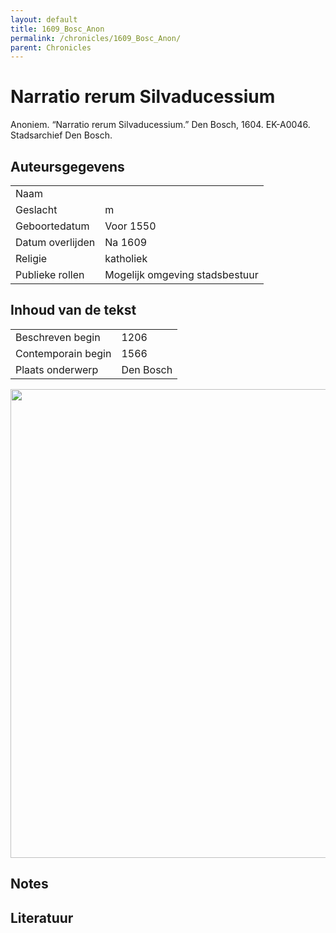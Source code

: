 ```yaml
---
layout: default
title: 1609_Bosc_Anon
permalink: /chronicles/1609_Bosc_Anon/
parent: Chronicles
--- 
```



# Narratio rerum Silvaducessium 

Anoniem. “Narratio rerum Silvaducessium.” Den Bosch, 1604. EK-A0046. Stadsarchief Den Bosch. 

## Auteursgegevens 

| | | 
| --------------- | --------------- | 
| Naam |   | 
| Geslacht | m | 
 | Geboortedatum | Voor 1550 | 
| Datum overlijden | Na 1609 | 
| Religie | katholiek | 
| Publieke rollen | Mogelijk omgeving stadsbestuur | 

## Inhoud van de tekst 

| | | 
| --------------- | --------------- | 
| Beschreven begin | 1206 | 
| Contemporain begin | 1566 | 
| Plaats onderwerp | Den Bosch | 

[<img src="..\..\barplots_chronicles\1609_Bosc_Anon.jpg" width="750"/>](..\..\barplots_chronicles\1609_Bosc_Anon.jpg) 

## Notes 

## Literatuur 


